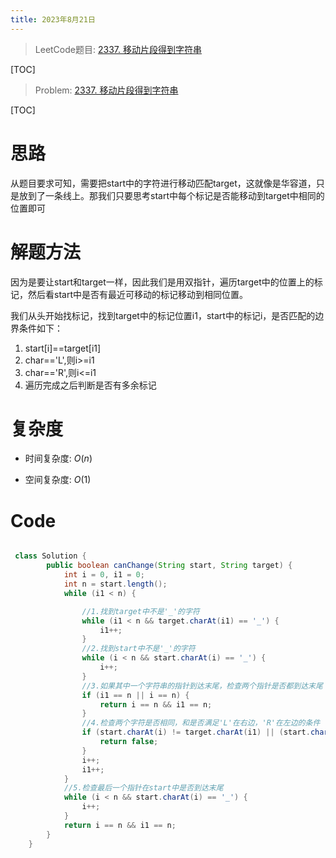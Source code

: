 ```yaml
---
title: 2023年8月21日
---
```


> LeetCode题目: [2337. 移动片段得到字符串](https://leetcode.cn/problems/move-pieces-to-obtain-a-string/description/)

[TOC]

> Problem: [2337. 移动片段得到字符串](https://leetcode.cn/problems/move-pieces-to-obtain-a-string/description/)

[TOC]

# 思路
从题目要求可知，需要把start中的字符进行移动匹配target，这就像是华容道，只是放到了一条线上。那我们只要思考start中每个标记是否能移动到target中相同的位置即可

# 解题方法
因为是要让start和target一样，因此我们是用双指针，遍历target中的位置上的标记，然后看start中是否有最近可移动的标记移动到相同位置。

我们从头开始找标记，找到target中的标记位置i1，start中的标记i，是否匹配的边界条件如下：

1. start[i]==target[i1]
2. char=='L',则i>=i1
3. char=='R',则i<=i1
4. 遍历完成之后判断是否有多余标记

# 复杂度
- 时间复杂度:  $O(n)$

- 空间复杂度:  $O(1)$

# Code
```Java []

 class Solution {
        public boolean canChange(String start, String target) {
            int i = 0, i1 = 0;
            int n = start.length();
            while (i1 < n) {

                //1.找到target中不是'_'的字符
                while (i1 < n && target.charAt(i1) == '_') {
                    i1++;
                }
                //2.找到start中不是'_'的字符
                while (i < n && start.charAt(i) == '_') {
                    i++;
                }
                //3.如果其中一个字符串的指针到达末尾，检查两个指针是否都到达末尾
                if (i1 == n || i == n) {
                    return i == n && i1 == n;
                }
                //4.检查两个字符是否相同，和是否满足'L'在右边，'R'在左边的条件
                if (start.charAt(i) != target.charAt(i1) || (start.charAt(i) == 'L' && i < i1) || (start.charAt(i) == 'R' && i > i1)) {
                    return false;
                }
                i++;
                i1++;
            }
            //5.检查最后一个指针在start中是否到达末尾
            while (i < n && start.charAt(i) == '_') {
                i++;
            }
            return i == n && i1 == n;
        }
    }
```
